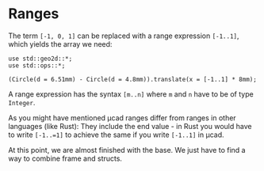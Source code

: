 # Ranges

The term `[-1, 0, 1]` can be replaced with a range expression `[-1..1]`, which yields the array we need:

```µcad,ranges
use std::geo2d::*;
use std::ops::*;

(Circle(d = 6.51mm) - Circle(d = 4.8mm)).translate(x = [-1..1] * 8mm);
```

A range expression has the syntax `[m..n]` where `m` and `n` have to be of type `Integer`.

As you might have mentioned µcad ranges differ from ranges in other languages (like Rust):
They include the end value - in Rust you would have to write `[-1..=1]` to achieve the same
if you write `[-1..1]` in µcad.

At this point, we are almost finished with the base.
We just have to find a way to combine frame and structs.
